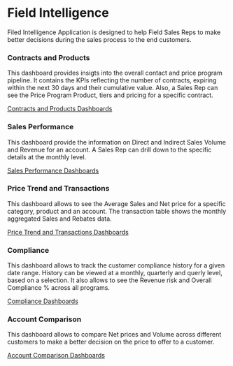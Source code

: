 # Field Intelligence

Filed Intelligence Application is designed to help Field Sales Reps to make better decisions during the sales process to the end customers.

### Contracts and Products
This dashboard provides insigts into the overall contact and price program pipeline. It contains the KPIs reflecting the number of contracts, expiring within the next 30 days and their cumulative value. Also, a Sales Rep can see the Price Program Product, tiers and pricing for a specific contract.

[Contracts and Products Dashboards](/dashboards/base_sales_intelligence_app_model::si_app_contract_and_products)

### Sales Performance
This dashboard provide the information on Direct and Indirect Sales Volume and Revenue for an account. A Sales Rep can drill down to the specific details at the monthly level.

[Sales Performance Dashboards](/dashboards/base_sales_intelligence_app_model::si_app_sales_performance?account=Drug%20Aid%20Pharmacy,50%20Plus%20Pharmacy)

### Price Trend and Transactions
This dashboard allows to see the Average Sales and Net price for a specific category, product and an account. The transaction table shows the monthly aggregated Sales and Rebates data.

[Price Trend and Transactions Dashboards](/dashboards/base_sales_intelligence_app_model::si_app_price_trend_and_transaction?account=&product_name=&contract_name=Adv%20Specialty%20Hosp%20-%20TB%20v1&contract_number=&invoice_year=&invoice_month=&rolling_12_months=)

### Compliance
This dashboard allows to track the customer compliance history for a given date range. History  can be viewed at a monthly, quarterly and querly level, based on a selection. It also allows to see the Revenue risk and Overall Compliance % across all programs.

[Compliance Dashboards](/dashboards/base_sales_intelligence_app_model/si_app_compliance)

### Account Comparison
This dashboard allows to compare Net prices and Volume across different customers to make a better decision on the price to offer to a customer.

[Account Comparison Dashboards](/dashboards/base_sales_intelligence_app_model/si_app_account_comparison)
